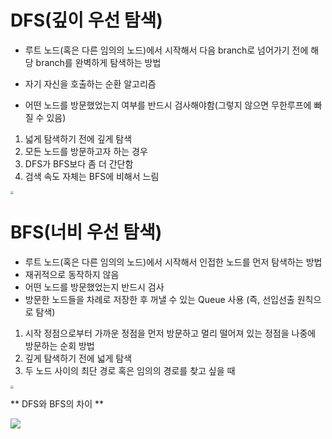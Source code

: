 # DFS(깊이 우선 탐색)

- 루트 노드(혹은 다른 임의의 노드)에서 시작해서 다음 branch로 넘어가기 전에 해당 branch를 완벽하게 탐색하는 방법

- 자기 자신을 호출하는 순환 알고리즘
- 어떤 노드를 방문했었는지 여부를 반드시 검사해야함(그렇지 않으면 무한루프에 빠질 수 있음)

1. 넓게 탐색하기 전에 깊게 탐색
2. 모든 노드를 방문하고자 하는 경우
3. DFS가 BFS보다 좀 더 간단함
4. 검색 속도 자체는 BFS에 비해서 느림

<img src="C:\Users\Heeseung\Desktop\dfs-example.png" style="zoom:33%;" />



# BFS(너비 우선 탐색)

- 루트 노드(혹은 다른 임의의 노드)에서 시작해서 인접한 노드를 먼저 탐색하는 방법
- 재귀적으로 동작하지 않음
- 어떤 노드를 방문했었는지 반드시 검사
- 방문한 노드들을 차례로 저장한 후 꺼낼 수 있는 Queue 사용 (즉, 선입선출 원칙으로 탐색)

1. 시작 정점으로부터 가까운 정점을 먼저 방문하고 멀리 떨어져 있는 정점을 나중에 방문하는 순회 방법
2. 깊게 탐색하기 전에 넓게 탐색
3. 두 노드 사이의 최단 경로 혹은 임의의 경로를 찾고 싶을 때

<img src="C:\Users\Heeseung\Desktop\bfs-example.png" style="zoom: 33%;" />



** DFS와 BFS의 차이 **

![](C:\Users\Heeseung\Desktop\997C3C3E5BD01AF41D.gif)